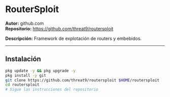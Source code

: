 # RouterSploit

**Autor:** github.com  
**Repositorio:** https://github.com/threat9/routersploit

**Descripción:** Framework de explotación de routers y embebidos.

---

## Instalación

```bash
pkg update -y && pkg upgrade -y
pkg install -y git
git clone https://github.com/threat9/routersploit $HOME/routersploit
cd routersploit
# Sigue las instrucciones del repositorio
```
